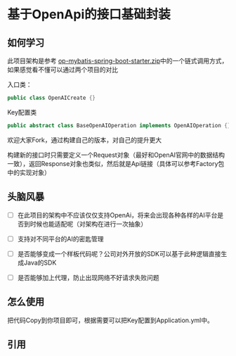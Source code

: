 # 基于OpenApi的接口基础封装

## 如何学习
此项目架构是参考  [op-mybatis-spring-boot-starter.zip][1]中的一个链式调用方式，如果感觉看不懂可以通过两个项目的对比

入口类：

```java
public class OpenAICreate {}
```

Key配置类

```java
public abstract class BaseOpenAIOperation implements OpenAIOperation {}
```

欢迎大家Fork，通过构建自己的版本，对自己的提升更大

构建新的接口时只需要定义一个Request对象（最好和OpenAI官网中的数据结构一致），返回Response对象也类似，然后就是Api链接（具体可以参考Factory包中的实现对象）

## 头脑风暴

- [ ] 在此项目的架构中不应该仅仅支持OpenAi，将来会出现各种各样的AI平台是否到时候也能适配呢（对架构在进行一次抽象）
- [ ] 支持对不同平台的AI的密匙管理
- [ ] 是否能够变成一个样板代码呢？公司对外开放的SDK可以基于此种逻辑直接生成Java的SDK
- [ ] 是否能够加上代理，防止出现网络不好请求失败问题


## 怎么使用

把代码Copy到你项目即可，根据需要可以把Key配置到Application.yml中。

## 引用

[1]: https://gitee.com/only4playgroup/op-system-center	"一个教你在实际的项目中领域驱动实际的落地以及代码编写方式"

[2]: https://platform.openai.com/docs/api-reference/introduction "OpenAI API官网"
